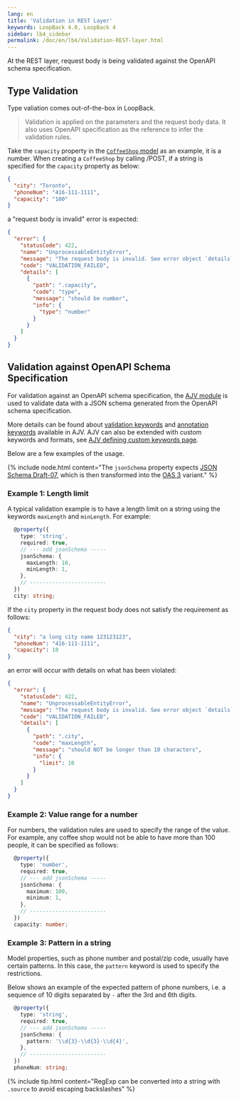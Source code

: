 ```yaml
---
lang: en
title: 'Validation in REST Layer'
keywords: LoopBack 4.0, LoopBack 4
sidebar: lb4_sidebar
permalink: /doc/en/lb4/Validation-REST-layer.html
---
```


At the REST layer, request body is being validated against the OpenAPI schema
specification.

## Type Validation

Type valiation comes out-of-the-box in LoopBack.

> Validation is applied on the parameters and the request body data. It also
> uses OpenAPI specification as the reference to infer the validation rules.

Take the `capacity` property in the [`CoffeeShop` model](Validation.md) as an
example, it is a number. When creating a `CoffeeShop` by calling /POST, if a
string is specified for the `capacity` property as below:

```json
{
  "city": "Toronto",
  "phoneNum": "416-111-1111",
  "capacity": "100"
}
```

a "request body is invalid" error is expected:

```json
{
  "error": {
    "statusCode": 422,
    "name": "UnprocessableEntityError",
    "message": "The request body is invalid. See error object `details` property for more info.",
    "code": "VALIDATION_FAILED",
    "details": [
      {
        "path": ".capacity",
        "code": "type",
        "message": "should be number",
        "info": {
          "type": "number"
        }
      }
    ]
  }
}
```

## Validation against OpenAPI Schema Specification

For validation against an OpenAPI schema specification, the
[AJV module](https://github.com/epoberezkin/ajv) is used to validate data with a
JSON schema generated from the OpenAPI schema specification.

More details can be found about
[validation keywords](https://github.com/epoberezkin/ajv#validation-keywords)
and
[annotation keywords](https://github.com/epoberezkin/ajv#annotation-keywords)
available in AJV. AJV can also be extended with custom keywords and formats, see
[AJV defining custom keywords page](https://ajv.js.org/custom.html).

Below are a few examples of the usage.

{% include node.html content="The `jsonSchema` property expects [JSON Schema Draft-07](http://json-schema.org/draft/2019-09/json-schema-validation.html), which is then transformed into the [OAS 3](https://github.com/OAI/OpenAPI-Specification/blob/master/versions/3.0.0.md) variant." %}

### Example 1: Length limit

A typical validation example is to have a length limit on a string using the
keywords `maxLength` and `minLength`. For example:

```ts
  @property({
    type: 'string',
    required: true,
    // --- add jsonSchema -----
    jsonSchema: {
      maxLength: 10,
      minLength: 1,
    },
    // ------------------------
  })
  city: string;
```

If the `city` property in the request body does not satisfy the requirement as
follows:

```json
{
  "city": "a long city name 123123123",
  "phoneNum": "416-111-1111",
  "capacity": 10
}
```

an error will occur with details on what has been violated:

```json
{
  "error": {
    "statusCode": 422,
    "name": "UnprocessableEntityError",
    "message": "The request body is invalid. See error object `details` property for more info.",
    "code": "VALIDATION_FAILED",
    "details": [
      {
        "path": ".city",
        "code": "maxLength",
        "message": "should NOT be longer than 10 characters",
        "info": {
          "limit": 10
        }
      }
    ]
  }
}
```

### Example 2: Value range for a number

For numbers, the validation rules are used to specify the range of the value.
For example, any coffee shop would not be able to have more than 100 people, it
can be specified as follows:

```ts
  @property({
    type: 'number',
    required: true,
    // --- add jsonSchema -----
    jsonSchema: {
      maximum: 100,
      minimum: 1,
    },
    // ------------------------
  })
  capacity: number;
```

### Example 3: Pattern in a string

Model properties, such as phone number and postal/zip code, usually have certain
patterns. In this case, the `pattern` keyword is used to specify the
restrictions.

Below shows an example of the expected pattern of phone numbers, i.e. a sequence
of 10 digits separated by `-` after the 3rd and 6th digits.

```ts
  @property({
    type: 'string',
    required: true,
    // --- add jsonSchema -----
    jsonSchema: {
      pattern: '\\d{3}-\\d{3}-\\d{4}',
    },
    // ------------------------
  })
  phoneNum: string;
```

{% include tip.html content="RegExp can be converted into a string with `.source` to avoid escaping backslashes" %}

